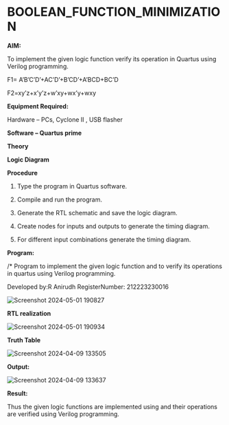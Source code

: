 # BOOLEAN_FUNCTION_MINIMIZATION

**AIM:**

To implement the given logic function verify its operation in Quartus using Verilog programming.

F1= A’B’C’D’+AC’D’+B’CD’+A’BCD+BC’D 

F2=xy’z+x’y’z+w’xy+wx’y+wxy

**Equipment Required:**

Hardware – PCs, Cyclone II , USB flasher

**Software – Quartus prime**

**Theory**

**Logic Diagram**

**Procedure**

1.	Type the program in Quartus software.

2.	Compile and run the program.

3.	Generate the RTL schematic and save the logic diagram.

4.	Create nodes for inputs and outputs to generate the timing diagram.

5.	For different input combinations generate the timing diagram.


**Program:**

/* Program to implement the given logic function and to verify its operations in quartus using Verilog programming. 

Developed by:R Anirudh  RegisterNumber: 212223230016
  
  ![Screenshot 2024-05-01 190827](https://github.com/anushanirudh/BOOLEAN_FUNCTION_MINIMIZATION/assets/151725737/d6011a69-a62e-4da1-a1b7-37dab3efd24f)

  


**RTL realization**

![Screenshot 2024-05-01 190934](https://github.com/anushanirudh/BOOLEAN_FUNCTION_MINIMIZATION/assets/151725737/c238249f-3bf5-4be2-ba54-ad3772d2be8a)


**Truth Table**

![Screenshot 2024-04-09 133505](https://github.com/anushanirudh/BOOLEAN_FUNCTION_MINIMIZATION/assets/151725737/3aea14b1-3930-4ac9-a8e2-796c994c8710)


**Output:**

![Screenshot 2024-04-09 133637](https://github.com/anushanirudh/BOOLEAN_FUNCTION_MINIMIZATION/assets/151725737/9801db89-16f6-4ccd-9345-bbba553937c1)


**Result:**

Thus the given logic functions are implemented using and their operations are verified using Verilog programming.

